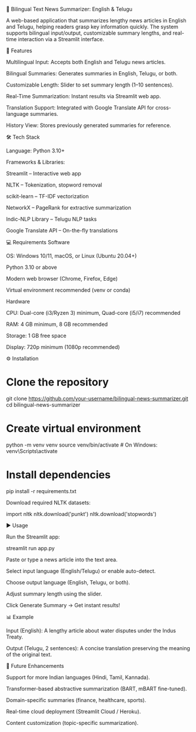 📰 Bilingual Text News Summarizer: English & Telugu

A web-based application that summarizes lengthy news articles in English and Telugu, helping readers grasp key information quickly. The system supports bilingual input/output, customizable summary lengths, and real-time interaction via a Streamlit interface.

🚀 Features

Multilingual Input: Accepts both English and Telugu news articles.

Bilingual Summaries: Generates summaries in English, Telugu, or both.

Customizable Length: Slider to set summary length (1–10 sentences).

Real-Time Summarization: Instant results via Streamlit web app.

Translation Support: Integrated with Google Translate API for cross-language summaries.

History View: Stores previously generated summaries for reference.

🛠️ Tech Stack

Language: Python 3.10+

Frameworks & Libraries:

Streamlit
 – Interactive web app

NLTK
 – Tokenization, stopword removal

scikit-learn
 – TF-IDF vectorization

NetworkX
 – PageRank for extractive summarization

Indic-NLP Library
 – Telugu NLP tasks

Google Translate API
 – On-the-fly translations

💻 Requirements
Software

OS: Windows 10/11, macOS, or Linux (Ubuntu 20.04+)

Python 3.10 or above

Modern web browser (Chrome, Firefox, Edge)

Virtual environment recommended (venv or conda)

Hardware

CPU: Dual-core (i3/Ryzen 3) minimum, Quad-core (i5/i7) recommended

RAM: 4 GB minimum, 8 GB recommended

Storage: 1 GB free space

Display: 720p minimum (1080p recommended)

⚙️ Installation
# Clone the repository
git clone https://github.com/your-username/bilingual-news-summarizer.git
cd bilingual-news-summarizer

# Create virtual environment
python -m venv venv
source venv/bin/activate   # On Windows: venv\Scripts\activate

# Install dependencies
pip install -r requirements.txt


Download required NLTK datasets:

import nltk
nltk.download('punkt')
nltk.download('stopwords')

▶️ Usage

Run the Streamlit app:

streamlit run app.py


Paste or type a news article into the text area.

Select input language (English/Telugu) or enable auto-detect.

Choose output language (English, Telugu, or both).

Adjust summary length using the slider.

Click Generate Summary → Get instant results!

📊 Example

Input (English):
A lengthy article about water disputes under the Indus Treaty.

Output (Telugu, 2 sentences):
A concise translation preserving the meaning of the original text.

🔮 Future Enhancements

Support for more Indian languages (Hindi, Tamil, Kannada).

Transformer-based abstractive summarization (BART, mBART fine-tuned).

Domain-specific summaries (finance, healthcare, sports).

Real-time cloud deployment (Streamlit Cloud / Heroku).

Content customization (topic-specific summarization).
